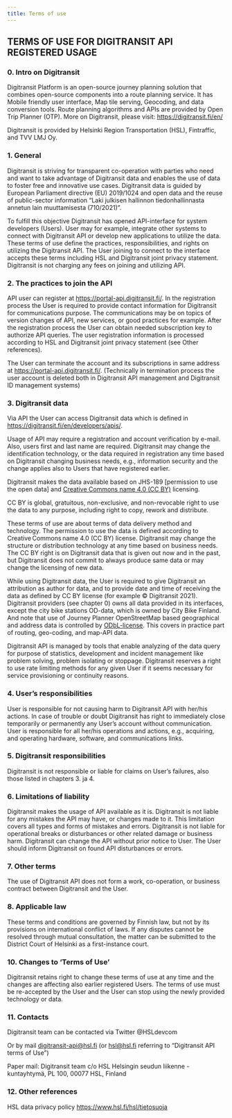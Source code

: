 ```yaml
---
title: Terms of use
---
```


## TERMS OF USE FOR DIGITRANSIT API REGISTERED USAGE

### 0. Intro on Digitransit  

Digitransit Platform is an open-source journey planning solution that combines open-source components into a route planning service. It has Mobile friendly user interface, Map tile serving, Geocoding, and data conversion tools. Route planning algorithms and APIs are provided by Open Trip Planner (OTP). More on Digitransit, please visit: https://digitransit.fi/en/

Digitransit is provided by Helsinki Region Transportation (HSL), Fintraffic, and TVV LMJ Oy.

### 1. General  

Digitransit is striving for transparent co-operation with parties who need and want to take advantage of Digitransit data and enables the use of data to foster free and innovative use cases. Digitransit data is guided by European Parliament directive (EU) 2019/1024 and open data and the reuse of public-sector information “Laki julkisen hallinnon tiedonhallinnasta annetun lain muuttamisesta (710/2021)”.

To fulfill this objective Digitransit has opened API-interface for system developers (Users). User may for example, integrate other systems to connect with Digitransit API or develop new applications to utilize the data. These terms of use define the practices, responsibilities, and rights on utilizing the Digitransit API. The User joining to connect to the interface accepts these terms including HSL and Digitransit joint privacy statement. Digitransit is not charging any fees on joining and utilizing API.

### 2. The practices to join the API 

API user can register at https://portal-api.digitransit.fi/. In the registration process the User is required to provide contact information for Digitransit for communications purpose. The communications may be on topics of version changes of API, new services, or good practices for example. After the registration process the User can obtain needed subscription key to authorize API queries. The user registration information is processed according to HSL and Digitransit joint privacy statement (see Other references).

The User can terminate the account and its subscriptions in same address at https://portal-api.digitransit.fi/. (Technically in termination process the user account is deleted both in Digitransit API management and Digitransit ID management systems)

### 3. Digitransit data  

Via API the User can access Digitransit data which is defined in https://digitransit.fi/en/developers/apis/.

Usage of API may require a registration and account verification by e-mail. Also, users first and last name are required. Digitransit may change the identification technology, or the data required in registration any time based on Digitransit changing business needs, e.g., information security and the change applies also to Users that have registered earlier.

Digitransit makes the data available based on JHS-189 [permission to use the open data] and [Creative Commons name 4.0 (CC BY)]((https://creativecommons.org/licenses/by/4.0/)) licensing.

CC BY is global, gratuitous, non-exclusive, and non-revocable right to use the data to any purpose, including right to copy, rework and distribute.

These terms of use are about terms of data delivery method and technology.  The permission to use the data is defined according to Creative Commons name 4.0 (CC BY) license. Digitransit may change the structure or distribution technology at any time based on business needs. The CC BY right is on Digitransit data that is given out now and in the past, but Digitransit does not commit to always produce same data or may change the licensing of new data.

While using Digitransit data, the User is required to give Digitransit an attribution as author for data, and to provide date and time of receiving the data as defined by CC BY license (for example © Digitransit 2021). Digitransit providers (see chapter 0) owns all data provided in its interfaces, except the city bike stations OD-data, which is owned by City Bike Finland. And note that use of Journey Planner OpenStreetMap based geographical and address data is controlled by [ODbL-license](https://opendatacommons.org/licenses/odbl/index.html). This covers in practice part of routing, geo-coding, and map-API data.

Digitransit API is managed by tools that enable analyzing of the data query for purpose of statistics, development and incident management like problem solving, problem isolating or stoppage. Digitransit reserves a right to use rate limiting methods for any given User if it seems necessary for service provisioning or continuity reasons. 

### 4. User’s responsibilities  

User is responsible for not causing harm to Digitransit API with her/his actions. In case of trouble or doubt Digitransit has right to immediately close temporarily or permanently any User’s account without communication. User is responsible for all her/his operations and actions, e.g., acquiring, and operating hardware, software, and communications links. 

### 5. Digitransit responsibilities  

Digitransit is not responsible or liable for claims on User’s failures, also those listed in chapters 3. ja 4.

### 6. Limitations of liability 

Digitransit makes the usage of API available as it is. Digitransit is not liable for any mistakes the API may have, or changes made to it. This limitation covers all types and forms of mistakes and errors. Digitransit is not liable for operational breaks or disturbances or other related damage or business harm. Digitransit can change the API without prior notice to User. The User should inform Digitransit on found API disturbances or errors. 

### 7. Other terms 

The use of Digitransit API does not form a work, co-operation, or business contract between Digitransit and the User.  

### 8. Applicable law 

These terms and conditions are governed by Finnish law, but not by its provisions on international conflict of laws. If any disputes cannot be resolved through mutual consultation, the matter can be submitted to the District Court of Helsinki as a first-instance court.  

### 10. Changes to ‘Terms of Use’  

Digitransit retains right to change these terms of use at any time and the changes are affecting also earlier registered Users. The terms of use must be re-accepted by the User and the User can stop using the newly provided technology or data. 

### 11. Contacts 

Digitransit team can be contacted via Twitter @HSLdevcom  

Or by mail digitransit-api@hsl.fi  (or  hsl@hsl.fi referring to “Digitransit API terms of Use”) 

Paper mail: Digitransit team c/o HSL Helsingin seudun liikenne -kuntayhtymä, PL 100, 00077 HSL, Finland 

### 12. Other references 

HSL data privacy policy  https://www.hsl.fi/hsl/tietosuoja
